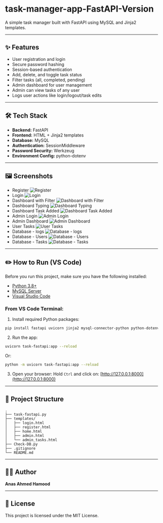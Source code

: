 # task-manager-app-FastAPI-Version

A simple task manager built with FastAPI using MySQL and Jinja2 templates.

---

## ✨ Features

* User registration and login
* Secure password hashing
* Session-based authentication
* Add, delete, and toggle task status
* Filter tasks (all, completed, pending)
* Admin dashboard for user management
* Admin can view tasks of any user
* Logs user actions like login/logout/task edits

---

## 🛠 Tech Stack

* **Backend:** FastAPI
* **Frontend:** HTML + Jinja2 templates
* **Database:** MySQL
* **Authentication:** SessionMiddleware
* **Password Security:** Werkzeug
* **Environment Config:** python-dotenv

---

## 🖼 Screenshots

* Register ![Register](https://github.com/user-attachments/assets/f85370ca-3443-4693-9f52-4d670a7ce2bc)
* Login ![Login](https://github.com/user-attachments/assets/62f746c3-8dc1-492b-a603-4d62c12a520d)
* Dashboard with Filter ![Dashboard with Filter](https://github.com/user-attachments/assets/54caf3e8-a1c1-4112-84c8-db819ce3a1dd)
* Dashboard Typing ![Dashboard Typing](https://github.com/user-attachments/assets/c064da47-77bc-4ec5-af97-3072921b8670)
* Dashboard Task Added ![Dashboard Task Added](https://github.com/user-attachments/assets/ae21fbb3-0ca0-41ca-8a95-281342fe4ace)
* Admin Login ![Admin Login](https://github.com/user-attachments/assets/24000a96-f568-4d8c-89c3-2680ff05934a)
* Admin Dashboard ![Admin Dashboard](https://github.com/user-attachments/assets/05c14821-51dd-439a-a5c2-c96f2b7425ad)
* User Tasks ![User Tasks](https://github.com/user-attachments/assets/69f75d51-2fec-48dc-ac8d-abe5d6223b2a)
* Database - logs ![Database - logs](https://github.com/user-attachments/assets/bd54feef-b99f-4227-85b0-c31b12b182be)
* Database - Users ![Database - Users](https://github.com/user-attachments/assets/d2d9676b-c31f-4d88-a7ff-6f848dd2a1c9)
* Database - Tasks ![Database - Tasks](https://github.com/user-attachments/assets/230a0e55-0dac-4eb8-a935-61abbe9a65c0)

---

## ✏️ How to Run (VS Code)

Before you run this project, make sure you have the following installed:

* [Python 3.8+](https://www.python.org/downloads/)
* [MySQL Server](https://dev.mysql.com/downloads/mysql/)
* [Visual Studio Code](https://code.visualstudio.com/)

### From VS Code Terminal:

1. Install required Python packages:

```bash
pip install fastapi uvicorn jinja2 mysql-connector-python python-dotenv werkzeug
```

2. Run the app:

```bash
uvicorn task-fastapi:app --reload
```

Or:

```bash
python -m uvicorn task-fastapi:app --reload
```

3. Open your browser:
   Hold `Ctrl` and click on: [http://127.0.0.1:8000](http://127.0.0.1:8000)

---

## 📂 Project Structure

```pgsql
.
├── task-fastapi.py
├── templates/
│   ├── login.html
│   ├── register.html
│   ├── home.html
│   ├── admin.html
│   └── admin_tasks.html
├── Check-DB.py
├── .gitignore
└── README.md
```

---

## 👨‍💻 Author

**Anas Ahmed Hamood**

---

## 📄 License

This project is licensed under the MIT License.
